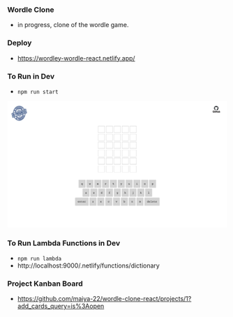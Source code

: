 ### Wordle Clone

- in progress, clone of the wordle game.

### Deploy

- https://wordley-wordle-react.netlify.app/

### To Run in Dev

- `npm run start`

![screenshot](https://raw.githubusercontent.com/maiya-22/wordle-clone-react/main/github/screen-shot.png)

### To Run Lambda Functions in Dev

- `npm run lambda`
- http://localhost:9000/.netlify/functions/dictionary

### Project Kanban Board

- https://github.com/maiya-22/wordle-clone-react/projects/1?add_cards_query=is%3Aopen

